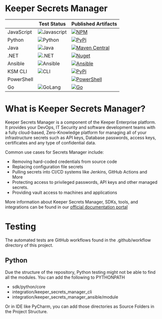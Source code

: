 # Keeper Secrets Manager

|          |  Test Status                                                                                                | Published Artifacts                                                                                                                                                                                         |
-----------|-------------------------------------------------------------------------------------------------------------|-------------------------------------------------------------------------------------------------------------------------------------------------------------------------------------------------------------|
JavaScript | ![Javascript](https://github.com/Keeper-Security/secrets-manager/actions/workflows/test.js.yml/badge.svg)   | [![NPM](https://img.shields.io/npm/v/@keeper-security/secrets-manager-core?style=for-the-badge&logo=npm)](https://www.npmjs.com/package/@keeper-security/secrets-manager-core)    |
Python     | ![Python](https://github.com/Keeper-Security/secrets-manager/actions/workflows/test.python.yml/badge.svg)   | [![PyPi](https://img.shields.io/pypi/v/keeper-secrets-manager-core?style=for-the-badge&logo=pypi)](https://pypi.org/project/keeper-secrets-manager-core/)                     |
Java       | ![Java](https://github.com/Keeper-Security/secrets-manager/actions/workflows/test.java.yml/badge.svg)       | [![Maven Central](https://img.shields.io/maven-central/v/com.keepersecurity.secrets-manager/core?style=for-the-badge&logo=java)](https://search.maven.org/artifact/com.keepersecurity.secrets-manager/core) |
.NET       | ![.NET](https://github.com/Keeper-Security/secrets-manager/actions/workflows/test.dotnet.yml/badge.svg)     | [![Nuget](https://img.shields.io/nuget/v/Keeper.SecretsManager?style=for-the-badge&logo=nuget)](https://www.nuget.org/packages/Keeper.SecretsManager)                                                       |
Ansible    | ![Ansible](https://github.com/Keeper-Security/secrets-manager/actions/workflows/test.ansible.yml/badge.svg) | [![Ansible](https://img.shields.io/pypi/v/keeper-secrets-manager-ansible?style=for-the-badge&logo=pypi)](https://pypi.org/project/keeper-secrets-manager-ansible/) |
KSM CLI    | ![CLI](https://github.com/Keeper-Security/secrets-manager/actions/workflows/test.cli.yml/badge.svg)         | [![PyPi](https://img.shields.io/pypi/v/keeper-secrets-manager-cli?style=for-the-badge&logo=pypi)](https://pypi.org/project/keeper-secrets-manager-cli/)                                                     |
PowerShell | | [![PowerShell](https://img.shields.io/powershellgallery/v/SecretManagement.Keeper?style=for-the-badge&logo=powershell)](https://www.powershellgallery.com/packages/SecretManagement.Keeper)                                                     |
Go         | ![GoLang](https://github.com/keeper-security/secrets-manager-go/actions/workflows/test.go.yml/badge.svg)    | [![Go](https://img.shields.io/badge/Go-Latest-blue.svg?style=for-the-badge&logo=go&logoColor=white)](https://github.com/Keeper-Security/secrets-manager-go)                                   |

# What is Keeper Secrets Manager?

Keeper Secrets Manager is a component of the Keeper Enterprise platform. It provides your DevOps, IT Security and
software development teams with a fully cloud-based, Zero-Knowledge platform for managing all of your 
infrastructure secrets such as API keys, Database passwords, access keys, certificates and any type of confidential data.

Common use cases for Secrets Manager include:
- Removing hard-coded credentials from source code
- Replacing configuration file secrets
- Pulling secrets into CI/CD systems like Jenkins, GitHub Actions and More
- Protecting access to privileged passwords, API keys and other managed secrets.
- Providing vault access to machines and applications

    
More information about Keeper Secrets Manager, SDKs, tools, and integrations can be found in our [official documentation 
portal](https://docs.keeper.io/secrets-manager/secrets-manager/overview)


# Testing

The automated tests are GitHub workflows found in the .github/workflow directory of this project.

## Python

Due the structure of the repository, Python testing might not be able to find all the modules. You can add the following
to PYTHONPATH

* sdk/python/core
* integration/keeper\_secrets\_manager\_cli
* integration/keeper\_secrets\_manager\_ansible/module

Or in IDE like PyCharm, you can add those directories as Source Folders in the Project Structure.






